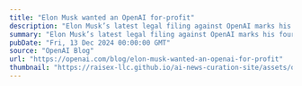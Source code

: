 ```yaml
---
title: "Elon Musk wanted an OpenAI for-profit"
description: "Elon Musk’s latest legal filing against OpenAI marks his fourth attempt in less than a year to reframe his claims. However, his own words and actions speak for themselves—in 2017, Elon not only wanted, but actually created, a for-profit as OpenAI’s proposed new structure."
summary: "Elon Musk’s latest legal filing against OpenAI marks his fourth attempt in less than a year to reframe his claims. However, his own words and actions speak for themselves—in 2017, Elon not only wanted, but actually created, a for-profit as OpenAI’s proposed new structure."
pubDate: "Fri, 13 Dec 2024 00:00:00 GMT"
source: "OpenAI Blog"
url: "https://openai.com/blog/elon-musk-wanted-an-openai-for-profit"
thumbnail: "https://raisex-llc.github.io/ai-news-curation-site/assets/openai_logo.png"
---
```


